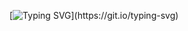[![Typing SVG](https://readme-typing-svg.demolab.com/?lines=Hello+I'm+Android+Flutter+Developer+BaekChanSam;)](https://git.io/typing-svg)
